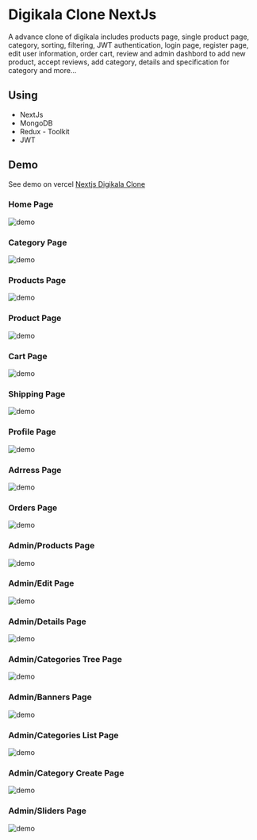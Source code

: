 ﻿# Digikala Clone NextJs

A advance clone of digikala includes products page, single product page, category, sorting, filtering, JWT authentication, login page, register page, edit user information, order cart, review and admin dashbord to add new product, accept reviews, add category, details and specification for category and more...

## Using

- NextJs
- MongoDB
- Redux - Toolkit
- JWT

## Demo

See demo on vercel
[Nextjs Digikala Clone](https://digikala-clone-nextjs-p.vercel.app/)

### Home Page

![demo](./demo/demo_01.png)

### Category Page

![demo](./demo/demo_02.png)

### Products Page

![demo](./demo/demo_03.png)

### Product Page

![demo](./demo/demo_04.png)

### Cart Page

![demo](./demo/demo_05.png)

### Shipping Page

![demo](./demo/demo_06.png)

### Profile Page

![demo](./demo/demo_07.png)

### Adrress Page

![demo](./demo/demo_08.png)

### Orders Page

![demo](./demo/demo_09.png)

### Admin/Products Page

![demo](./demo/demo_10.png)

### Admin/Edit Page

![demo](./demo/demo_11.png)

### Admin/Details Page

![demo](./demo/demo_12.png)

### Admin/Categories Tree Page

![demo](./demo/demo_13.png)

### Admin/Banners Page

![demo](./demo/demo_14.png)

### Admin/Categories List Page

![demo](./demo/demo_15.png)

### Admin/Category Create Page

![demo](./demo/demo_16.png)

### Admin/Sliders Page

![demo](./demo/demo_17.png)
